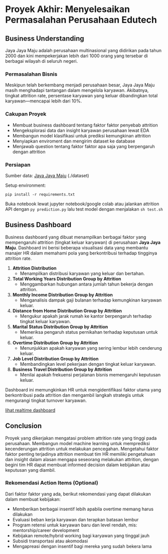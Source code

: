 # Proyek Akhir: Menyelesaikan Permasalahan Perusahaan Edutech

## Business Understanding

Jaya Jaya Maju adalah perusahaan multinasional yang didirikan pada tahun 2000 dan kini mempekerjakan lebih dari 1000 orang yang tersebar di berbagai wilayah di seluruh negeri.

### Permasalahan Bisnis

Meskipun telah berkembang menjadi perusahaan besar, Jaya Jaya Maju masih menghadapi tantangan dalam mengelola karyawan. Akibatnya, tingkat attrition rate, persentase karyawan yang keluar dibandingkan total karyawan—mencapai lebih dari 10%.

### Cakupan Proyek

- Membuat business dashboard tentang faktor faktor penyebab attrition
- Mengeksplorasi data dan insight karyawan perusahaan lewat EDA
- Membangun model klasifikasi untuk prediksi kemungkinan attrition
- Menyiapkan enviroment dan mengirim dataset ke database
- Menjawab question tentang faktor faktor apa saja yang berpengaruh dengan attrition

### Persiapan

Sumber data: [Jaya Jaya Maju](https://github.com/dicodingacademy/dicoding_dataset/tree/main/employee) (./dataset)

Setup environment:

```
pip install -r requirements.txt
```

Buka notebook lewat jupyter notebook/google colab atau jalankan attrition API dengan `py prediction.py` lalu test model dengan menjalakan `sh test.sh`

## Business Dashboard

Business dashboard yang dibuat menampilkan berbagai faktor yang mempengaruhi attrition (tingkat keluar karyawan) di perusahaan **Jaya Jaya Maju**. Dashboard ini berisi beberapa visualisasi data yang membantu manajer HR dalam memahami pola yang berkontribusi terhadap tingginya attrition rate.  

1. **Attrition Distribution**  
   - Menampilkan distribusi karyawan yang keluar dan bertahan.  
2. **Total Working Years Distribution Group by Attrition**  
   - Menggambarkan hubungan antara jumlah tahun bekerja dengan attrition.  
3. **Monthly Income Distribution Group by Attrition**  
   - Menganalisis dampak gaji bulanan terhadap kemungkinan karyawan keluar.  
4. **Distance from Home Distribution Group by Attrition**  
   - Mengukur apakah jarak rumah ke kantor berpengaruh terhadap tingkat keluar karyawan.  
5. **Marital Status Distribution Group by Attrition**  
   - Memeriksa pengaruh status pernikahan terhadap keputusan untuk keluar.  
6. **Overtime Distribution Group by Attrition**  
   - Menunjukkan apakah karyawan yang sering lembur lebih cenderung keluar.  
7. **Job Level Distribution Group by Attrition**  
   - Membandingkan level pekerjaan dengan tingkat keluar karyawan.  
8. **Business Travel Distribution Group by Attrition**  
   - Menilai apakah frekuensi perjalanan bisnis memengaruhi keputusan keluar.  

Dashboard ini memungkinkan HR untuk mengidentifikasi faktor utama yang berkontribusi pada attrition dan mengambil langkah strategis untuk mengurangi tingkat turnover karyawan.

[lihat realtime dashboard](http://146.190.111.51:3000/public/dashboard/1f694ca9-c6c3-411e-bf8d-c652d4ef3844)

## Conclusion

Proyek yang dikerjakan mengatasi problem attrition rate yang tinggi pada perusahaan. Membangun model machine learning untuk memprediksi kecenderungan attrition untuk melakukan pencegahan. Mengetahui faktor faktor penting terjadinya attrition membuat tim HR memiliki pengetahuan dan insight dalam alasan mengapa seseorang melakukan attrition, dengan begini tim HR dapat membuat informed decision dalam kebijakan atau keputusan yang diambil.

### Rekomendasi Action Items (Optional)

Dari faktor faktor yang ada, berikut rekomendasi yang dapat dilakukan dalam membuat kebijakan:

- Memberikan berbagai insentif lebih apabila overtime memang harus dilakukan
- Evaluasi beban kerja karyawan dan terapkan batasan lembur
- Program retensi untuk karyawan baru dan level rendah, mis: mentorship/career development
- Kebijakan remote/hybrid working bagi karyawan yang tinggal jauh
- Subsidi transportasi atau akomodasi
- Mengapreasi dengan insentif bagi mereka yang sudah bekera lama
